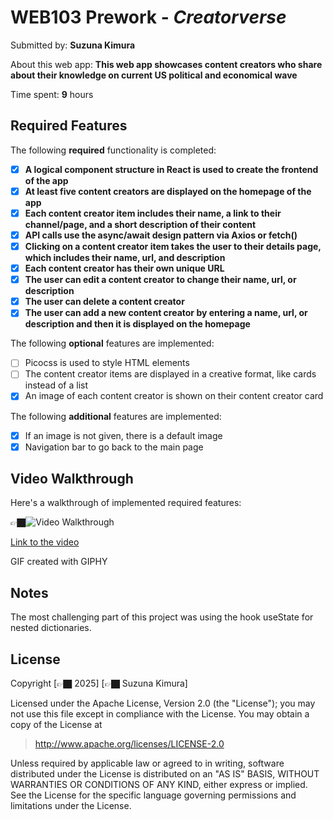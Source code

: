 # WEB103 Prework - *Creatorverse*

Submitted by: **Suzuna Kimura**

About this web app: **This web app showcases content creators who share about their knowledge on current US political and economical wave**

Time spent: **9** hours

## Required Features

The following **required** functionality is completed:

<!-- 👉🏿👉🏿👉🏿 Make sure to check off completed functionality below -->
- [X] **A logical component structure in React is used to create the frontend of the app**
- [X] **At least five content creators are displayed on the homepage of the app**
- [X] **Each content creator item includes their name, a link to their channel/page, and a short description of their content**
- [X] **API calls use the async/await design pattern via Axios or fetch()**
- [X] **Clicking on a content creator item takes the user to their details page, which includes their name, url, and description**
- [X] **Each content creator has their own unique URL**
- [X] **The user can edit a content creator to change their name, url, or description**
- [X] **The user can delete a content creator**
- [X] **The user can add a new content creator by entering a name, url, or description and then it is displayed on the homepage**

The following **optional** features are implemented:

- [ ] Picocss is used to style HTML elements
- [ ] The content creator items are displayed in a creative format, like cards instead of a list
- [X] An image of each content creator is shown on their content creator card

The following **additional** features are implemented:

* [X] If an image is not given, there is a default image
* [X] Navigation bar to go back to the main page

## Video Walkthrough

Here's a walkthrough of implemented required features:

👉🏿<img src='https://media3.giphy.com/media/v1.Y2lkPTc5MGI3NjExeTltOWcwaDlkODd3ZWpsbDBsejA3dHFjcHI0bDFkaGI1cTdscDdzNSZlcD12MV9pbnRlcm5hbF9naWZfYnlfaWQmY3Q9Zw/pkEwU7iANHIvtHeB0k/giphy.gif' 
   title='Video Walkthrough' width='' alt='Video Walkthrough' />

   [Link to the video](https://www.capcut.com/view/7535510759595049525?workspaceId=7449161432454873094)

GIF created with GIPHY

## Notes
The most challenging part of this project was using the hook useState for nested dictionaries. 

## License

Copyright [👉🏿 2025] [👉🏿 Suzuna Kimura]

Licensed under the Apache License, Version 2.0 (the "License"); you may not use this file except in compliance with the License. You may obtain a copy of the License at

> http://www.apache.org/licenses/LICENSE-2.0

Unless required by applicable law or agreed to in writing, software distributed under the License is distributed on an "AS IS" BASIS, 
WITHOUT WARRANTIES OR CONDITIONS OF ANY KIND, either express or implied. See the License for the specific language governing permissions 
and limitations under the License.
